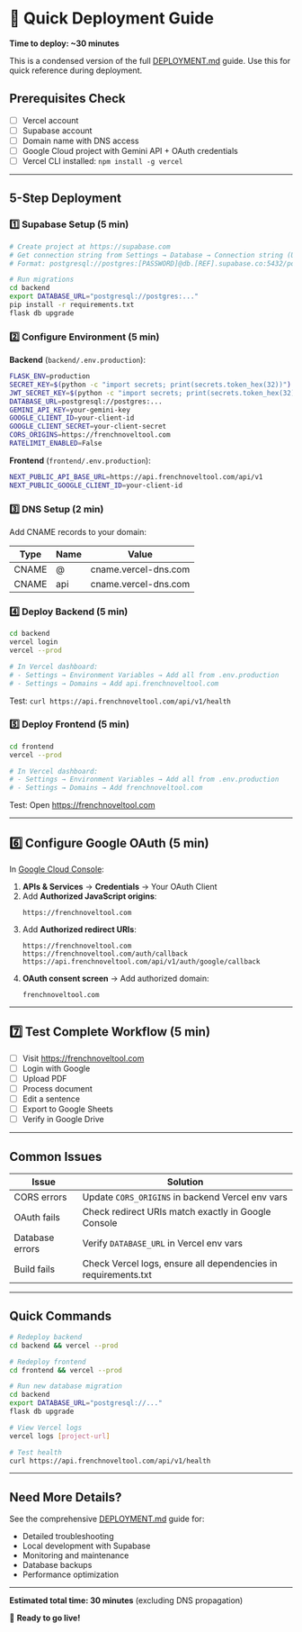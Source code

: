 # 🚀 Quick Deployment Guide

**Time to deploy: ~30 minutes**

This is a condensed version of the full [DEPLOYMENT.md](DEPLOYMENT.md) guide. Use this for quick reference during deployment.

## Prerequisites Check

- [ ] Vercel account
- [ ] Supabase account  
- [ ] Domain name with DNS access
- [ ] Google Cloud project with Gemini API + OAuth credentials
- [ ] Vercel CLI installed: `npm install -g vercel`

---

## 5-Step Deployment

### 1️⃣ Supabase Setup (5 min)

```bash
# Create project at https://supabase.com
# Get connection string from Settings → Database → Connection string (URI)
# Format: postgresql://postgres:[PASSWORD]@db.[REF].supabase.co:5432/postgres

# Run migrations
cd backend
export DATABASE_URL="postgresql://postgres:..."
pip install -r requirements.txt
flask db upgrade
```

### 2️⃣ Configure Environment (5 min)

**Backend** (`backend/.env.production`):
```bash
FLASK_ENV=production
SECRET_KEY=$(python -c "import secrets; print(secrets.token_hex(32))")
JWT_SECRET_KEY=$(python -c "import secrets; print(secrets.token_hex(32))")
DATABASE_URL=postgresql://postgres:...
GEMINI_API_KEY=your-gemini-key
GOOGLE_CLIENT_ID=your-client-id
GOOGLE_CLIENT_SECRET=your-client-secret
CORS_ORIGINS=https://frenchnoveltool.com
RATELIMIT_ENABLED=False
```

**Frontend** (`frontend/.env.production`):
```bash
NEXT_PUBLIC_API_BASE_URL=https://api.frenchnoveltool.com/api/v1
NEXT_PUBLIC_GOOGLE_CLIENT_ID=your-client-id
```

### 3️⃣ DNS Setup (2 min)

Add CNAME records to your domain:

| Type  | Name | Value                  |
|-------|------|------------------------|
| CNAME | @    | cname.vercel-dns.com   |
| CNAME | api  | cname.vercel-dns.com   |

### 4️⃣ Deploy Backend (5 min)

```bash
cd backend
vercel login
vercel --prod

# In Vercel dashboard:
# - Settings → Environment Variables → Add all from .env.production
# - Settings → Domains → Add api.frenchnoveltool.com
```

Test: `curl https://api.frenchnoveltool.com/api/v1/health`

### 5️⃣ Deploy Frontend (5 min)

```bash
cd frontend
vercel --prod

# In Vercel dashboard:
# - Settings → Environment Variables → Add all from .env.production
# - Settings → Domains → Add frenchnoveltool.com
```

Test: Open https://frenchnoveltool.com

---

## 6️⃣ Configure Google OAuth (5 min)

In [Google Cloud Console](https://console.cloud.google.com):

1. **APIs & Services** → **Credentials** → Your OAuth Client
2. Add **Authorized JavaScript origins**:
   ```
   https://frenchnoveltool.com
   ```
3. Add **Authorized redirect URIs**:
   ```
   https://frenchnoveltool.com
   https://frenchnoveltool.com/auth/callback
   https://api.frenchnoveltool.com/api/v1/auth/google/callback
   ```
4. **OAuth consent screen** → Add authorized domain:
   ```
   frenchnoveltool.com
   ```

---

## 7️⃣ Test Complete Workflow (5 min)

- [ ] Visit https://frenchnoveltool.com
- [ ] Login with Google
- [ ] Upload PDF
- [ ] Process document
- [ ] Edit a sentence
- [ ] Export to Google Sheets
- [ ] Verify in Google Drive

---

## Common Issues

| Issue | Solution |
|-------|----------|
| CORS errors | Update `CORS_ORIGINS` in backend Vercel env vars |
| OAuth fails | Check redirect URIs match exactly in Google Console |
| Database errors | Verify `DATABASE_URL` in Vercel env vars |
| Build fails | Check Vercel logs, ensure all dependencies in requirements.txt |

---

## Quick Commands

```bash
# Redeploy backend
cd backend && vercel --prod

# Redeploy frontend
cd frontend && vercel --prod

# Run new database migration
cd backend
export DATABASE_URL="postgresql://..."
flask db upgrade

# View Vercel logs
vercel logs [project-url]

# Test health
curl https://api.frenchnoveltool.com/api/v1/health
```

---

## Need More Details?

See the comprehensive [DEPLOYMENT.md](DEPLOYMENT.md) guide for:
- Detailed troubleshooting
- Local development with Supabase
- Monitoring and maintenance
- Database backups
- Performance optimization

---

**Estimated total time: 30 minutes** (excluding DNS propagation)

🎉 **Ready to go live!**
